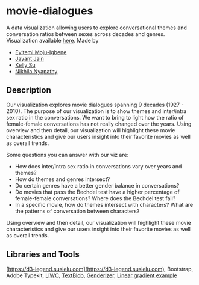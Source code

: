 # movie-dialogues
A data visualization allowing users to explore conversational themes and conversation ratios between sexes across decades and genres. Visualization available [here](https://jayantj.github.io/movie-dialogues/movie_all/).
Made by 
- [Eyitemi Moju-Igbene](https://github.com/emojuigbene)
- [Jayant Jain](https://github.com/jayantj)
- [Kelly Su](https://github.com/CApopsicle)
- [Nikhila Nyapathy](https://github.com/nikhilanyapathy)


## Description
Our visualization explores movie dialogues spanning 9 decades (1927 - 2010). The purpose of our visualization is to show themes and inter/intra sex ratio in the conversations. We want to bring to light how the ratio of female-female conversations has not really changed over the years. Using overview and then detail, our visualization will highlight these movie characteristics and give our users insight into their favorite movies as well as overall trends.

Some questions you can answer with our viz are:

- How does inter/intra sex ratio in conversations vary over years and themes?
- How do themes and genres intersect?
- Do certain genres have a better gender balance in conversations?
- Do movies that pass the Bechdel test have a higher percentage of female-female conversations? Where does the Bechdel test fail?
- In a specific movie, how do themes intersect with characters? What are the patterns of conversation between characters?

Using overview and then detail, our visualization will highlight these movie characteristics and give our users insight into their favorite movies as well as overall trends.

## Libraries and Tools
[https://d3-legend.susielu.com](https://d3-legend.susielu.com), Bootstrap, Adobe Typekit, [LIWC](https://d3-legend.susielu.com), [TextBlob](https://d3-legend.susielu.com), [Genderizer](https://github.com/muatik/genderizer), [Linear gradient example](https://github.com/muatik/genderizer)
